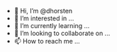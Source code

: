 - 👋 Hi, I’m @dhorsten
- 👀 I’m interested in ...
- 🌱 I’m currently learning ...
- 💞️ I’m looking to collaborate on ...
- 📫 How to reach me ...

<!---
dhorsten/dhorsten is a ✨ special ✨ repository because its `README.md` (this file) appears on your GitHub profile.
You can click the Preview link to take a look at your changes.
--->
